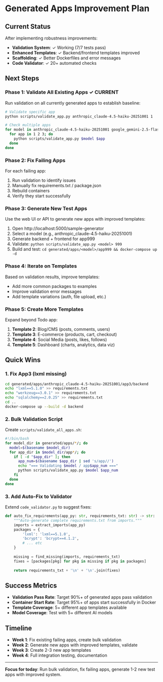 # Generated Apps Improvement Plan

## Current Status

After implementing robustness improvements:
- **Validation System**: ✓ Working (7/7 tests pass)
- **Enhanced Templates**: ✓ Backend/frontend templates improved
- **Scaffolding**: ✓ Better Dockerfiles and error messages
- **Code Validator**: ✓ 20+ automated checks

## Next Steps

### Phase 1: Validate All Existing Apps ✓ CURRENT

Run validation on all currently generated apps to establish baseline:

```bash
# Validate specific app
python scripts/validate_app.py anthropic_claude-4.5-haiku-20251001 1

# Check multiple apps
for model in anthropic_claude-4.5-haiku-20251001 google_gemini-2.5-flash-preview-09-2025; do
  for app in 1 2 3; do
    python scripts/validate_app.py $model $app
  done
done
```

### Phase 2: Fix Failing Apps

For each failing app:
1. Run validation to identify issues
2. Manually fix requirements.txt / package.json
3. Rebuild containers
4. Verify they start successfully

### Phase 3: Generate New Test Apps

Use the web UI or API to generate new apps with improved templates:
1. Open http://localhost:5000/sample-generator
2. Select a model (e.g., anthropic_claude-4.5-haiku-20251001)
3. Generate backend + frontend for app999
4. Validate: `python scripts/validate_app.py <model> 999`
5. Build and test: `cd generated/apps/<model>/app999 && docker-compose up -d`

### Phase 4: Iterate on Templates

Based on validation results, improve templates:
- Add more common packages to examples
- Improve validation error messages  
- Add template variations (auth, file upload, etc.)

### Phase 5: Create More Templates

Expand beyond Todo app:
1. **Template 2**: Blog/CMS (posts, comments, users)
2. **Template 3**: E-commerce (products, cart, checkout)
3. **Template 4**: Social Media (posts, likes, follows)
4. **Template 5**: Dashboard (charts, analytics, data viz)

## Quick Wins

### 1. Fix App3 (lxml missing)

```bash
cd generated/apps/anthropic_claude-4.5-haiku-20251001/app3/backend
echo "lxml==5.1.0" >> requirements.txt
echo "werkzeug==3.0.1" >> requirements.txt  
echo "sqlalchemy==2.0.25" >> requirements.txt
cd ..
docker-compose up --build -d backend
```

### 2. Bulk Validation Script

Create `scripts/validate_all_apps.sh`:
```bash
#!/bin/bash
for model_dir in generated/apps/*/; do
  model=$(basename $model_dir)
  for app_dir in $model_dir/app*/; do
    if [ -d "$app_dir" ]; then
      app_num=$(basename $app_dir | sed 's/app//')
      echo "=== Validating $model / app$app_num ==="
      python scripts/validate_app.py $model $app_num
    fi
  done
done
```

### 3. Add Auto-Fix to Validator

Extend `code_validator.py` to suggest fixes:
```python
def auto_fix_requirements(app_py: str, requirements_txt: str) -> str:
    """Auto-generate complete requirements.txt from imports."""
    imports = extract_imports(app_py)
    packages = {
        'lxml': 'lxml==5.1.0',
        'bcrypt': 'bcrypt==4.1.2',
        # ... etc
    }
    
    missing = find_missing(imports, requirements_txt)
    fixes = [packages[pkg] for pkg in missing if pkg in packages]
    
    return requirements_txt + '\n' + '\n'.join(fixes)
```

## Success Metrics

- **Validation Pass Rate**: Target 90%+ of generated apps pass validation
- **Container Start Rate**: Target 95%+ of apps start successfully in Docker
- **Template Coverage**: 5+ different app templates available
- **Model Coverage**: Test with 5+ different AI models

## Timeline

- **Week 1**: Fix existing failing apps, create bulk validation
- **Week 2**: Generate new apps with improved templates, validate
- **Week 3**: Create 2-3 new app templates
- **Week 4**: Full integration testing, documentation

---

**Focus for today**: Run bulk validation, fix failing apps, generate 1-2 new test apps with improved system.

